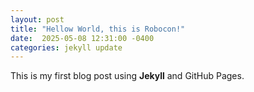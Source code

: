 ```yaml
---
layout: post
title: "Hellow World, this is Robocon!"
date:  2025-05-08 12:31:00 -0400
categories: jekyll update
---
```



This is my first blog post using **Jekyll** and GitHub Pages.